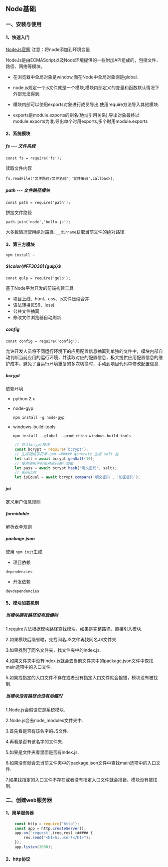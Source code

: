 ## Node基础

### 一、安装与使用
#### 1、快速入门

[NodeJs官网](https://nodejs.org/en/) 注意：将node添加到环境变量

NodeJs是由ECMAScript以及Node环境提供的一些附加API组成的，包括文件、路径、网络等模块。

- 在浏览器中全局对象是window,而在Node中全局对象则是global.

- node.js规定一个js文件就是一个模块,模块内部定义的变量和函数默认情况下外部无法得到.

- 模块内部可以使用exports对象进行成员导出,使用require方法导入其他模块.

- exports是module.exports的别名(地址引用关系),导出对象最终以module.exports为准.导出单个时用exports,多个时用module.exports

#### 2、系统模块

##### fs --- 文件系统

`const fs = require('fs');`

读取文件内容

`fs.readFile('文件路径/文件名称','文件编码',callback);`

##### path --- 文件路径模块

`const path = require('path');`

拼接文件路径

`path.join('node','hello.js');`

大多数情况使用绝对路径.  `__dirname`获取当前文件的绝对路径. 

#### 3、第三方模块

`npm install ~ `

##### $\color{#FF3030}{gulp}$

`const gulp = require('gulp');`

基于Node平台开发的前端构建工具

- 项目上线、html、css、js文件压缩合并
- 语法转换(ES6、less)
- 公共文件抽离
- 修改文件浏览器自动刷新

##### config

`const config = require('config');`

允许开发人员将不同运行环境下的应用配置信息抽离到单独的文件中，模块内部自动判断当前应用的运行环境，并读取对应的配置信息，极大提供应用配置信息的维护成本，避免了当运行环境重复的多次切换时，手动到项目代码中修改配置信息.

##### bcrypt

依赖环境

- python 2.x

- node-gyp

    `npm install -g node-gyp`

- windows-build-tools

    `npm install --global --production windows-build-tools`

```javascript
    // 导入bcrypt模块
    const bcrypt = require('bcrypt');
    // 生成随机字符串 gen =##### generate 生成 salt 盐
    let salt = await bcrypt.genSalt(10);
    // 使用随机字符串对密码进行加密
    let pass = await bcrypt.hash('明文密码', salt);
    // 密码比对
    let isEqual = await bcrypt.compare('明文密码', '加密密码');
```

##### joi

定义用户信息规则

##### formidable

解析表单规则

##### package.json

使用 `npm init`生成

- 项目依赖

`dependencies`

- 开发依赖

`devdependencies`

#### 5、模块加载机制

##### 当模块拥有路径没有后缀时

1.require方法根据模块路径查找模块，如果是完整路径，直接引入模块.

2.如果模块后缀省略，先找同名JS文件再找同名JS文件夹.

3.如果找到了同名文件夹，找文件夹中的index.js.

4.如果文件夹中没有index.js就会去当前文件夹中的package.json文件中查找main选项中的入口文件.

5.如果找指定的入口文件不存在或者没有指定入口文件就会报错，模块没有被找到.

##### 当模块没有路径也没有后缀时

1.Node.js会假设它是系统模块.

2.Node.js会去node_modules文件夹中.

3.首先看是否有该名字的JS文件.

4.再看是否有该名字的文件夹.

5.如果是文件夹看里面是否有index.js.

6.如果没有就会去当前文件夹中的package.json文件中查找main选项中的入口文件.

7.如果找指定的入口文件不存在或者没有指定入口文件就会报错，模块没有被找到.

### 二、创建web服务器

#### 1、简单服务器

```javascript
    const http = require("http");
    const app = http.createServer();
    app.on('request',(req,res) =##### {
        res.send("<h1>hi,user!</h1>");
    });
    app.listen(3000);

```

#### 2、http协议









